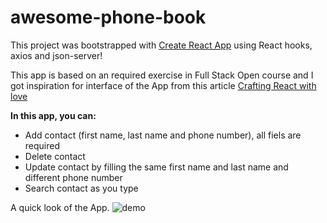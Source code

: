 # awesome-phone-book
This project was bootstrapped with [Create React App](https://github.com/facebook/create-react-app) using React hooks, axios and json-server!  

This app is based on an required exercise in Full Stack Open course and I got inspiration for interface of the App from this article [Crafting React with love](https://dev.solita.fi/2016/07/20/crafting-react-with-love.html)

**In this app, you can:**
- Add contact (first name, last name and phone number), all fiels are required
- Delete contact
- Update contact by filling the same first name and last name and different phone number
- Search contact as you type

A quick look of the App.
![demo](https://i.ibb.co/FBC2vwT/phonebook.png)
